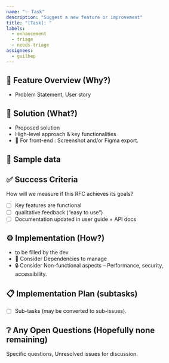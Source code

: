 ```yaml
---
name: "✨ Task"
description: "Suggest a new feature or improvement"
title: "[Task]: "
labels:
  - enhancement
  - triage
  - needs-triage
assignees:
  - guilbep
---
```


## 🎯 Feature Overview (Why?)

- Problem Statement, User story

## 🧩 Solution (What?)

- Proposed solution
- High-level approach & key functionalities
- 🎨 For front-end : Screenshot and/or Figma export.

## 💾 Sample data

## ✅ Success Criteria

How will we measure if this RFC achieves its goals?

- [ ] Key features are functional
- [ ] qualitative feedback (“easy to use”)
- [ ] Documentation updated in user guide + API docs

## ⚙️ Implementation (How?)

- to be filled by the dev.
- 🔗 Consider Dependencies to manage
- 🔒 Consider Non-functional aspects – Performance, security, accessibility.

## 📋 Implementation Plan (subtasks)

- [ ] Sub-tasks (may be converted to sub-issues).

## ❔ Any Open Questions (Hopefully none remaining)

Specific questions, Unresolved issues for discussion.
